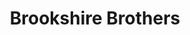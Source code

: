 ---
title: "Brookshire Brothers"
url: /lufkin/brookshire-brothers-north-timberland-drive/
shop: supermarket
---